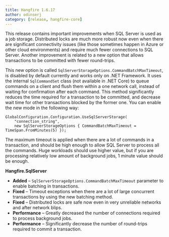 ```yaml
---
title: Hangfire 1.6.17
author: odinserj
category: [release, hangfire-core]
---
```


This release contains important improvements when SQL Server is used as a job storage. Distributed locks are much more robust now even when there are significant connectivity issues (like those sometimes happen in Azure or other cloud environments) and require much fewer connections to SQL Server. Another improvement is related to a new option that allows transactions to be committed with fewer round-trips.

This new option is called `SqlServerStorageOptions.CommandBatchMaxTimeout`, is disabled by default currently and works only on .NET Framework. It uses the internal `SqlCommandSet` class (not available in .NET Core) to queue commands on a client and flush them within a one network call, instead of waiting for confirmation after each command. This method significantly reduces the time required for a transaction to be committed, and decrease wait time for other transactions blocked by the former one. You can enable the new mode in the following way:

<pre><code><span class="type">GlobalConfiguration</span>.Configuration.UseSqlServerStorage(
    <span class="string">"connection_string"</span>, 
    <span class="keywd">new</span> <span class="type">SqlServerStorageOptions</span> { CommandBatchMaxTimeout = <span class="type">TimeSpan</span>.FromMinutes(5) });</code></pre>

The maximum timeout is applied when there are a lot of commands in a transaction, and should be high enough to allow SQL Server to process all the commands. Huge workloads should use higher value, but if you are processing relatively low amount of background jobs, 1 minute value should be enough.

**Hangfire.SqlServer**

* **Added** – `SqlServerStorageOptions.CommandBatchMaxTimeout` parameter to enable batching in transactions.
* **Fixed** – Timeout exceptions when there are a lot of large concurrent transactions by using the new batching method.
* **Fixed** – Distributed locks are safe now even in very unreliable networks and after network blips.
* **Performance** – Greatly decreased the number of connections required to process background jobs.
* **Performance** – Significantly decrease the number of round-trips required to commit a transaction.
